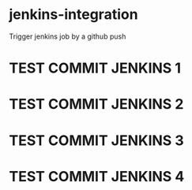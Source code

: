 # jenkins-integration
Trigger jenkins job by a github push
# TEST COMMIT JENKINS 1
# TEST COMMIT JENKINS 2
# TEST COMMIT JENKINS 3
# TEST COMMIT JENKINS 4